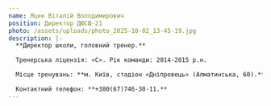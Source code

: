 ```yaml
---
name: Яцик Віталій Володимирович
position: Директор ДЮСШ-21
photo: /assets/uploads/photo_2025-10-02_13-45-19.jpg
description: |-
  **Директор школи, головний тренер.** 

  Тренерська ліцензія: «С». Рік команди: 2014-2015 р.н. 

  Місце тренувань: **м. Київ, стадіон «Дніпровець» (Алматинська, 60).** 

  Контактний телефон: **+380(67)746-30-11.**
---
```

